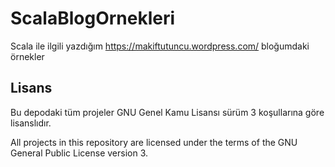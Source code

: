 # ScalaBlogOrnekleri
Scala ile ilgili yazdığım https://makiftutuncu.wordpress.com/ bloğumdaki örnekler

Lisans
--------------
Bu depodaki tüm projeler GNU Genel Kamu Lisansı sürüm 3 koşullarına göre lisanslıdır.

All projects in this repository are licensed under the terms of the GNU General Public License version 3.
